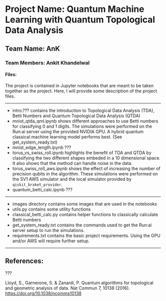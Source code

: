 # Project Name: Quantum Machine Learning with Quantum Topological Data Analysis

## Team Name: AnK
### Team Members: Ankit Khandelwal

#### Files:
The project is contained in Jupyter notebooks that are meant to be taken together as the project.
Here, I will provide some description of the project files.
***
* intro.??? contains the introduction to Topological Data Analysis (TDA), Betti Numbers and Quantum Topological Data Analysis (QTDA)
* mnist_qtda_qml.ipynb shows different approaches to use Betti numbers for classifying 0 and 1 digits. The simulations were performed on the Run:ai server using the provided NVIDIA GPU. A hybrid quantum classical machine learning model performs best. (See get_system_ready.txt)
* mnist_edge_length.ipynb ???
* torus_vs_swiss_roll.ipynb highlights the benefit of TDA and QTDA by classifying the two different shapes embeded in a 10 dimensional space. It also shows that the method can handle noise in the data.
* torus_swiss_roll_aws.ipynb shows the effect of increasing the number of precision qubits in the algorithm. These simulations were performed on the SV1 AWS simulator and the local simulator provided by `qiskit_braket_provider`.
* quantum_betti_calc.ipynb ???
***
* images directory contains some images that are used in the notebooks
* utils.py contains some utility functions
* classical_betti_calc.py contains helper functions to classically calculate Betti numbers
* get_system_ready.txt contains the commands used to get the Run:ai server setup to run the simulations.
* requirements.txt contains the basic project requirements. Using the GPU and/or AWS will require further setup.
***

## References:
???

Lloyd, S., Garnerone, S. & Zanardi, P. Quantum algorithms for topological and geometric analysis of data. Nat Commun 7, 10138 (2016). https://doi.org/10.1038/ncomms10138
